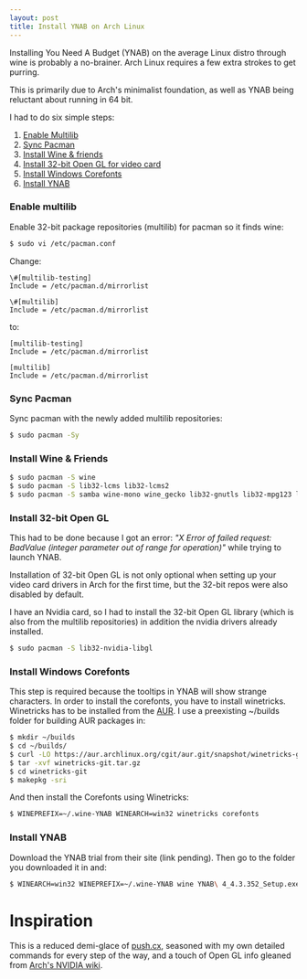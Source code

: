 ```yaml
---
layout: post
title: Install YNAB on Arch Linux
---
```


Installing You Need A Budget (YNAB) on the average Linux distro through wine is probably a no-brainer. Arch Linux requires a few extra strokes to get purring. 

This is primarily due to Arch's minimalist foundation, as well as YNAB being reluctant about running in 64 bit.

I had to do six simple steps:

1. [Enable Multilib](#enable-multilib)
1. [Sync Pacman](#sync-pacman)
1. [Install Wine & friends](#install-wine)
1. [Install 32-bit Open GL for video card](#install-open-gl)
1. [Install Windows Corefonts](#install-corefonts)
1. [Install YNAB](#install-ynab)

<a name="enable-multilib"></a>
### Enable multilib
Enable 32-bit package repositories (multilib) for pacman so it finds wine:

```sh
$ sudo vi /etc/pacman.conf
```
Change:

```aconf
\#[multilib-testing]
Include = /etc/pacman.d/mirrorlist

\#[multilib]
Include = /etc/pacman.d/mirrorlist
```
to:

```aconf
[multilib-testing]
Include = /etc/pacman.d/mirrorlist

[multilib]
Include = /etc/pacman.d/mirrorlist
```
<a name="sync-pacman"></a>
### Sync Pacman
Sync pacman with the newly added multilib repositories:

```sh
$ sudo pacman -Sy
```

<a name="install-wine"></a>
### Install Wine & Friends

```sh
$ sudo pacman -S wine
$ sudo pacman -S lib32-lcms lib32-lcms2 
$ sudo pacman -S samba wine-mono wine_gecko lib32-gnutls lib32-mpg123 lib32-ncurses
```

<a name="install-open-gl"></a>
### Install 32-bit Open GL

This had to be done because I got an error: *"X Error of failed request:  BadValue (integer parameter out of range for operation)"* while trying to launch YNAB. 

Installation of 32-bit Open GL is not only optional when setting up your video card drivers in Arch for the first time, but the 32-bit repos were also disabled by default.

I have an Nvidia card, so I had to install the 32-bit Open GL library (which is also from the multilib repositories) in addition the nvidia drivers already installed.

```sh
$ sudo pacman -S lib32-nvidia-libgl
```
<a name="install-corefonts"></a>
### Install Windows Corefonts

This step is required because the tooltips in YNAB will show strange characters. In order to install the corefonts, you have to install winetricks. Winetricks has to be installed from the [AUR](https://aur.archlinux.org/packages/winetricks-git/). I use a preexisting ~/builds folder for building AUR packages in:

```sh
$ mkdir ~/builds
$ cd ~/builds/
$ curl -LO https://aur.archlinux.org/cgit/aur.git/snapshot/winetricks-git.tar.gz
$ tar -xvf winetricks-git.tar.gz
$ cd winetricks-git
$ makepkg -sri
```

And then install the Corefonts using Winetricks:

```sh
$ WINEPREFIX=~/.wine-YNAB WINEARCH=win32 winetricks corefonts
```
<a name="install-ynab"></a>
### Install YNAB

Download the YNAB trial from their site (link pending). Then go to the folder you downloaded it in and:

```sh
$ WINEARCH=win32 WINEPREFIX=~/.wine-YNAB wine YNAB\ 4_4.3.352_Setup.exe 
```
<a name="inspiration"></a>
# Inspiration

This is a reduced demi-glace of [push.cx](https://push.cx/2015/installing-you-need-a-budget-ynab-on-arch-linux), seasoned with my own detailed commands for every step of the way, and a touch of Open GL info gleaned from [Arch's NVIDIA wiki](https://wiki.archlinux.org/index.php/NVIDIA#Installing).
